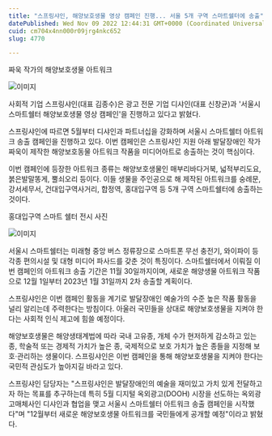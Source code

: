 ```yaml
---
title: "스프링샤인, 해양보호생물 영상 캠페인 진행... 서울 5개 구역 스마트쉘터에 송출"
datePublished: Wed Nov 09 2022 12:44:31 GMT+0000 (Coordinated Universal Time)
cuid: cm704x4nn000r09jrg4nkc652
slug: 4770

---
```



짜욱 작가의 해양보호생물 아트워크

![이미지](https://cdn.hashnode.com/res/hashnode/image/upload/v1739257347346/b9a25b4a-3157-4397-87d6-8fa5ab62d343.jpeg)

사회적 기업 스프링샤인(대표 김종수)은 광고 전문 기업 디샤인(대표 신창균)과 '서울시 스마트쉘터 해양보호생물 영상 캠페인'을 진행하고 있다고 밝혔다.

스프링샤인에 따르면 5월부터 디샤인과 파트너십을 강화하며 서울시 스마트쉘터 아트워크 송출 캠페인을 진행하고 있다. 이번 캠페인은 스프링샤인 지원 아래 발달장애인 작가 짜욱이 제작한 해양보호동물 아트워크 작품을 미디어아트로 송출하는 것이 핵심이다.

이번 캠페인에 등장한 아트워크 종류는 해양보호생물인 매부리바다거북, 넓적부리도요, 붉은발말똥게, 뿔쇠오리 등이다. 이들 생물을 주인공으로 해 제작된 아트워크를 숭례문, 강서세무서, 건대입구역사거리, 합정역, 홍대입구역 등 5개 구역 스마트쉘터에 송출하는 것이다.

홍대입구역 스마트 쉘터 전시 사진

![이미지](https://cdn.hashnode.com/res/hashnode/image/upload/v1739257349065/f2997339-56bc-4e01-98b9-34f6e75dd301.jpeg)

서울시 스마트쉘터는 미래형 중앙 버스 정류장으로 스마트폰 무선 충전기, 와이파이 등 각종 편의시설 및 대형 미디어 파사드를 갖춘 것이 특징이다. 스마트쉘터에서 이뤄질 이번 캠페인의 아트워크 송출 기간은 11월 30일까지이며, 새로운 해양생물 아트워크 작품으로 12월 1일부터 2023년 1월 31일까지 2차 송출할 계획이다.

스프링샤인은 이번 캠페인 활동을 계기로 발달장애인 예술가의 수준 높은 작품 활동을 널리 알리는데 주력한다는 방침이다. 아울러 국민들을 상대로 해양보호생물을 지켜야 한다는 사회적 인식 제고에 힘쓸 예정이다.

해양보호생물은 해양생태계법에 따라 국내 고유종, 개체 수가 현저하게 감소하고 있는 종, 학술적 또는 경제적 가치가 높은 종, 국제적으로 보호 가치가 높은 종들을 지정해 보호·관리하는 생물이다. 스프링샤인은 이번 캠페인을 통해 해양보호생물을 지켜야 한다는 국민적 관심도가 높아지길 바라고 있다.

스프링샤인 담당자는 "스프링샤인은 발달장애인의 예술을 재미있고 가치 있게 전달하고자 하는 목표를 추구하는데 특히 5월 디지털 옥외광고(DOOH) 시장을 선도하는 옥외광고매체사인 디샤인과 협업을 맺고 서울시 스마트쉘터 아트워크 송출 캠페인을 시작했다"며 "12월부터 새로운 해양보호생물 아트워크를 국민들에게 공개할 예정"이라고 밝혔다.